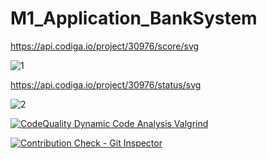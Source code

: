 # M1_Application_BankSystem


https://api.codiga.io/project/30976/score/svg


![1](https://user-images.githubusercontent.com/98818228/155941581-b2227bff-8b86-4c30-b842-c6279d4ec56f.PNG)

https://api.codiga.io/project/30976/status/svg

![2](https://user-images.githubusercontent.com/98818228/155941596-95eafda3-55a4-42ce-996d-4394acf60435.PNG)


[![CodeQuality Dynamic Code Analysis Valgrind](https://github.com/PratibhaPatted/M1_Application_BankSystem/actions/workflows/CodeQuality_Dynamic.yml/badge.svg)](https://github.com/PratibhaPatted/M1_Application_BankSystem/actions/workflows/CodeQuality_Dynamic.yml)


[![Contribution Check - Git Inspector](https://github.com/PratibhaPatted/M1_Application_BankSystem/actions/workflows/gitinspector.yml/badge.svg)](https://github.com/PratibhaPatted/M1_Application_BankSystem/actions/workflows/gitinspector.yml)